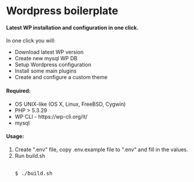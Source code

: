 <h1>Wordpress boilerplate</h1>
<h4>Latest WP installation and configuration in one click.</h4>
<p>In one click you will:</p>
<ul>
  <li>Download latest WP version</li>
  <li>Create new mysql WP DB</li>
  <li>Setup Wordpress configuration</li>
  <li>Install some main plugins</li>
  <li>Create and configure a custom theme</li>
</ul>

<h4>Required:</h4>
<ul>
  <li>OS UNIX-like (OS X, Linux, FreeBSD, Cygwin)</li>
  <li>PHP > 5.3.29</li>
  <li>WP CLI - https://wp-cli.org/it/</li>
  <li>mysql</li>
</ul>

<h4>Usage:</h4>
<ol>
  <li>
    Create ".env" file, copy .env.example file to ".env" and fill in the values.
  </li>
  <li>
  Run build.sh<br><br>
  <pre>$ ./build.sh</pre>
</li>
</ol>
